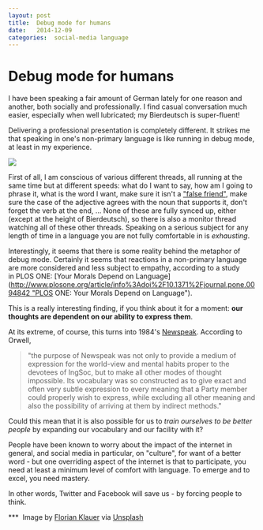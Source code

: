 ```yaml
---
layout: post
title:  Debug mode for humans 
date:   2014-12-09 
categories:  social-media language 
---
```


# Debug mode for humans


I have been speaking a fair amount of German lately for one reason and another, both socially and professionally. I find casual conversation much easier, especially when well lubricated; my Bierdeutsch is super-fluent! 

Delivering a professional presentation is completely different. It strikes me that speaking in one's non-primary language is like running in debug mode, at least in my experience. 

![](/images/unknown_filename.94.png)

First of all, I am conscious of various different threads, all running at the same time but at different speeds: what do I want to say, how am I going to phrase it, what is the word I want, make sure it isn't a ["false friend"](http://en.wikipedia.org/wiki/False_friend "False friend - Wikipedia, the free encyclopedia"), make sure the case of the adjective agrees with the noun that supports it, don't forget the verb at the end, … None of these are fully synced up, either (except at the height of Bierdeutsch), so there is also a monitor thread watching all of these other threads. Speaking on a serious subject for any length of time in a language you are not fully comfortable in is *exhausting*. 

Interestingly, it seems that there is some reality behind the metaphor of debug mode. Certainly it seems that reactions in a non-primary language are more considered and less subject to empathy, according to a study in PLOS ONE: [Your Morals Depend on Language](http://www.plosone.org/article/info%3Adoi%2F10.1371%2Fjournal.pone.0094842 "PLOS ONE: Your Morals Depend on Language"). 

This is a really interesting finding, if you think about it for a moment: **our thoughts are dependent on our ability to express them**. 

At its extreme, of course, this turns into 1984's [Newspeak](http://en.wikipedia.org/wiki/Newspeak "Newspeak - Wikipedia, the free encyclopedia"). According to Orwell, 

> "the purpose of Newspeak was not only to provide a medium of expression for the world-view and mental habits proper to the devotees of IngSoc, but to make all other modes of thought impossible. Its vocabulary was so constructed as to give exact and often very subtle expression to every meaning that a Party member could properly wish to express, while excluding all other meaning and also the possibility of arriving at them by indirect methods." 

Could this mean that it is also possible for us to *train ourselves to be better people* by expanding our vocabulary and our facility with it? 

People have been known to worry about the impact of the internet in general, and social media in particular, on "culture", for want of a better word - but one overriding aspect of the internet is that to participate, you need at least a minimum level of comfort with language. To emerge and to excel, you need mastery.

In other words, Twitter and Facebook will save us - by forcing people to think. 

*** 
Image by [Florian Klauer](http://www.florianklauer.de/ "The Things I Love") via [Unsplash](https://unsplash.com)

